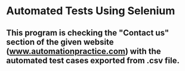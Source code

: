 # Automated Tests Using Selenium
## This program is checking the "Contact us" section of the given website (www.automationpractice.com) with the automated test cases exported from .csv file.
